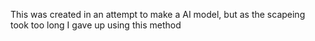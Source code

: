 This was created in an attempt to make a AI model, but as the scapeing took too long I gave up using this method
